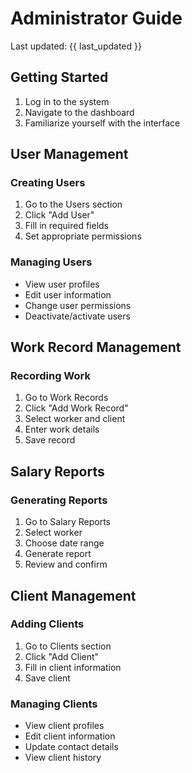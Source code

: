 # Administrator Guide

Last updated: {{ last_updated }}

## Getting Started

1. Log in to the system
2. Navigate to the dashboard
3. Familiarize yourself with the interface

## User Management

### Creating Users
1. Go to the Users section
2. Click "Add User"
3. Fill in required fields
4. Set appropriate permissions

### Managing Users
- View user profiles
- Edit user information
- Change user permissions
- Deactivate/activate users

## Work Record Management

### Recording Work
1. Go to Work Records
2. Click "Add Work Record"
3. Select worker and client
4. Enter work details
5. Save record

## Salary Reports

### Generating Reports
1. Go to Salary Reports
2. Select worker
3. Choose date range
4. Generate report
5. Review and confirm

## Client Management

### Adding Clients
1. Go to Clients section
2. Click "Add Client"
3. Fill in client information
4. Save client

### Managing Clients
- View client profiles
- Edit client information
- Update contact details
- View client history
